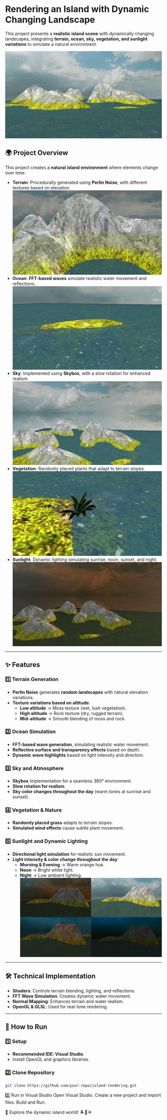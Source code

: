 # Rendering an Island with Dynamic Changing Landscape

This project presents a **realistic island scene** with dynamically changing landscapes, integrating **terrain, ocean, sky, vegetation, and sunlight variations** to simulate a natural environment.

![預覽](/images/project.png)

## 🌍 **Project Overview**
This project creates a **natural island environment** where elements change over time:
- **Terrain**: Procedurally generated using **Perlin Noise**, with different textures based on elevation.
![預覽](/images/island.png)
- **Ocean**: **FFT-based waves** simulate realistic water movement and reflections.
![預覽](/images/sea.png)
- **Sky**: Implemented using **Skybox**, with a slow rotation for enhanced realism.
![預覽](/images/sky.png)
- **Vegetation**: Randomly placed plants that adapt to terrain slopes.
![預覽](/images/plant.png)
- **Sunlight**: Dynamic lighting simulating sunrise, noon, sunset, and night.
![預覽](/images/light.png)

---

## ✨ **Features**

### **1️⃣ Terrain Generation**
- **Perlin Noise** generates **random landscapes** with natural elevation variations.
- **Texture variations based on altitude**:
  - **Low altitude** → Moss texture (wet, lush vegetation).
  - **High altitude** → Rock texture (dry, rugged terrain).
  - **Mid-altitude** → Smooth blending of moss and rock.

### **2️⃣ Ocean Simulation**
- **FFT-based wave generation**, simulating realistic water movement.
- **Reflective surface and transparency effects** based on depth.
- **Dynamic wave highlights** based on light intensity and direction.

### **3️⃣ Sky and Atmosphere**
- **Skybox** implementation for a seamless 360° environment.
- **Slow rotation for realism**.
- **Sky color changes throughout the day** (warm tones at sunrise and sunset).

### **4️⃣ Vegetation & Nature**
- **Randomly placed grass** adapts to terrain slopes.
- **Simulated wind effects** cause subtle plant movement.

### **5️⃣ Sunlight and Dynamic Lighting**
- **Directional light simulation** for realistic sun movement.
- **Light intensity & color change throughout the day**:
  - **Morning & Evening** → Warm orange hue.
  - **Noon** → Bright white light.
  - **Night** → Low ambient lighting.
![預覽](/images/light02.png)
---

## 🛠 **Technical Implementation**
- **Shaders**: Controls terrain blending, lighting, and reflections.
- **FFT Wave Simulation**: Creates dynamic water movement.
- **Normal Mapping**: Enhances terrain and water realism.
- **OpenGL & GLSL**: Used for real-time rendering.

---

## 🚀 **How to Run**
### **1️⃣ Setup**
- **Recommended IDE: Visual Studio**.
- Install OpenGL and graphics libraries.

### **2️⃣ Clone Repository**
```bash
git clone https://github.com/your-repo/island-rendering.git
```

3️⃣ Run in Visual Studio
Open Visual Studio.
Create a new project and import files.
Build and Run.

🌴 Explore the dynamic island world! 🏝️🌊☀️
